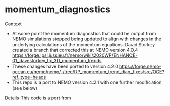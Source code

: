 # momentum_diagnostics

Context
* At some point the momentum diagnostics that could be output from NEMO simulations stopped being updated to align with changes in the underlying calculations of the momentum equations. David Storkey created a branch that corrected this at NEMO version 4.0.4 https://forge.ipsl.jussieu.fr/nemo/wiki/2020WP/ENHANCE-01_davestorkey_fix_3D_momentum_trends
* These changes have been ported to version 4.2.0 https://forge.nemo-ocean.eu/nemo/nemo/-/tree/RP_momentum_trend_diag_fixes/src/OCE?ref_type=heads
* This repo is a port to NEMO version 4.2.1 with one further modification (see below)

Details
This code is a port from 

